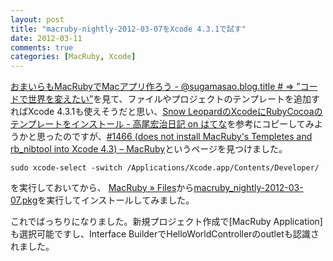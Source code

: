 ```yaml
---
layout: post
title: "macruby-nightly-2012-03-07をXcode 4.3.1で試す"
date: 2012-03-11
comments: true
categories: [MacRuby, Xcode]
---
```

[おまいらもMacRubyでMacアプリ作ろう - @sugamasao.blog.title # => ”コードで世界を変えたい”](http://d.hatena.ne.jp/seiunsky/20111225/1324740191)を見て、ファイルやプロジェクトのテンプレートを追加すればXcode 4.3.1も使えそうだと思い、[Snow LeopardのXcodeにRubyCocoaのテンプレートをインストール - 高尾宏治日記 on はてな](http://d.hatena.ne.jp/kouji0625/20090919/p1)を参考にコピーしてみようかと思ったのですが、[#1466 (does not install MacRuby's Templetes and rb_nibtool into Xcode 4.3) – MacRuby](http://www.macruby.org/trac/ticket/1466)というページを見つけました。

```
sudo xcode-select -switch /Applications/Xcode.app/Contents/Developer/ 
```
を実行しておいてから、
[MacRuby » Files](http://www.macruby.org/files/nightlies/)から[macruby_nightly-2012-03-07.pkg](http://www.macruby.org/files/nightlies/macruby_nightly-2012-03-07.pkg)を実行してインストールしてみました。

これでばっちりになりました。新規プロジェクト作成で[MacRuby Application]も選択可能ですし、Interface BuilderでHelloWorldControllerのoutletも認識されました。
